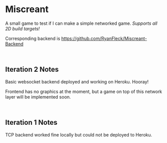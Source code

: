 # Miscreant

A small game to test if I can make a simple networked game. _Supports all 2D build targets!_

Corresponding backend is <https://github.com/RyanFleck/Miscreant-Backend>


<br />

## Iteration 2 Notes

Basic websocket backend deployed and working on Heroku. Hooray!

Frontend has no graphics at the moment, but a game on top of this network layer will be implemented soon.

<br />

## Iteration 1 Notes

TCP backend worked fine locally but could not be deployed to Heroku.
